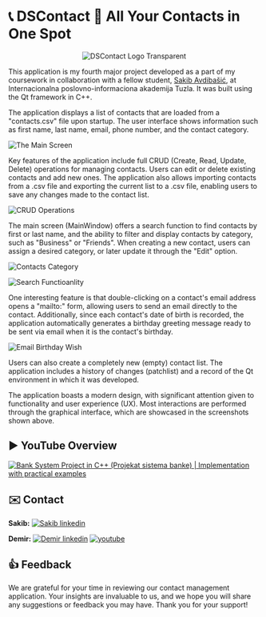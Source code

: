 # 📞 DSContact 📧 All Your Contacts in One Spot

<p align="center">
  <img src="https://i.postimg.cc/W4n0jk9M/dscontact-logo-transparent-resize.png" alt="DSContact Logo Transparent">
</p>

This application is my fourth major project developed as a part of my coursework in collaboration with a fellow student, [Sakib Avdibašić](https://github.com/Sakib-Avdibasic), at Internacionalna poslovno-informaciona akademija Tuzla. It was built using the Qt framework in C++.

The application displays a list of contacts that are loaded from a "contacts.csv" file upon startup. The user interface shows information such as first name, last name, email, phone number, and the contact category.

![The Main Screen](https://i.postimg.cc/GpjHCnKH/dscontact-mainscreen.png)

Key features of the application include full CRUD (Create, Read, Update, Delete) operations for managing contacts. Users can edit or delete existing contacts and add new ones. The application also allows importing contacts from a .csv file and exporting the current list to a .csv file, enabling users to save any changes made to the contact list.

![CRUD Operations](https://i.postimg.cc/7Z05K2T1/dscontact-crud.png)

The main screen (MainWindow) offers a search function to find contacts by first or last name, and the ability to filter and display contacts by category, such as "Business" or "Friends". When creating a new contact, users can assign a desired category, or later update it through the "Edit" option.

![Contacts Category](https://i.postimg.cc/nLxCghvy/dscontact-category.png)

![Search Functioanlity](https://i.postimg.cc/bJCrZ0KP/dscontact-search.png)

One interesting feature is that double-clicking on a contact's email address opens a "mailto:" form, allowing users to send an email directly to the contact. Additionally, since each contact's date of birth is recorded, the application automatically generates a birthday greeting message ready to be sent via email when it is the contact's birthday.

![Email Birthday Wish](https://i.postimg.cc/1t54R77M/dscontact-birthday.png)

Users can also create a completely new (empty) contact list. The application includes a history of changes (patchlist) and a record of the Qt environment in which it was developed.

The application boasts a modern design, with significant attention given to functionality and user experience (UX). Most interactions are performed through the graphical interface, which are showcased in the screenshots shown above.

## ▶️ YouTube Overview

[![Bank System Project in C++ (Projekat sistema banke) | Implementation with practical examples](https://i.postimg.cc/63JFsFm7/dscontact-thumb-github.png)](https://www.youtube.com/watch?v=Oevu9PG1m58)

## ✉️ Contact

**Sakib:** [![Sakib linkedin](https://img.shields.io/badge/LinkedIn-0077B5?style=for-the-badge&logo=linkedin&logoColor=white)](https://www.linkedin.com/in/sakib-avdibasic/)

**Demir:** [![Demir linkedin](https://img.shields.io/badge/LinkedIn-0077B5?style=for-the-badge&logo=linkedin&logoColor=white)](https://www.linkedin.com/in/demir-halilbasic/) [![youtube](https://img.shields.io/badge/YouTube-FF0000?style=for-the-badge&logo=youtube&logoColor=white)](https://www.youtube.com/@DemkyDesignHub)

## 👍 Feedback

We are grateful for your time in reviewing our contact management application. Your insights are invaluable to us, and we hope you will share any suggestions or feedback you may have. Thank you for your support!
